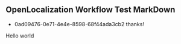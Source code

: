 ## OpenLocalization Workflow Test MarkDown
* 0ad09476-0e71-4e4e-8598-68f44ada3cb2 
thanks!

Hello world